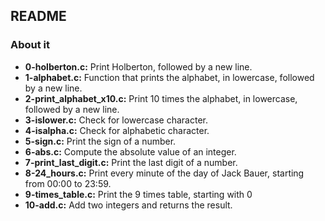 ## README

### About it

- **0-holberton.c:** Print Holberton, followed by a new line.
- **1-alphabet.c:** Function that prints the alphabet, in lowercase, followed by a new line.
- **2-print_alphabet_x10.c:** Print 10 times the alphabet, in lowercase, followed by a new line.
- **3-islower.c:** Check for lowercase character.
- **4-isalpha.c:** Check for alphabetic character.
- **5-sign.c:** Print the sign of a number.
- **6-abs.c:** Compute the absolute value of an integer.
- **7-print_last_digit.c:** Print the last digit of a number.
- **8-24_hours.c:** Print every minute of the day of Jack Bauer, starting from 00:00 to 23:59.
- **9-times_table.c:** Print the 9 times table, starting with 0
- **10-add.c:** Add two integers and returns the result.